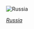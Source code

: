 
![Russia](https://www.gstatic.com/prettyearth/assets/full/1209.jpg)

*[Russia](https://www.google.com/maps/@65.48669,65.322229,12z/data=!3m1!1e3)*
